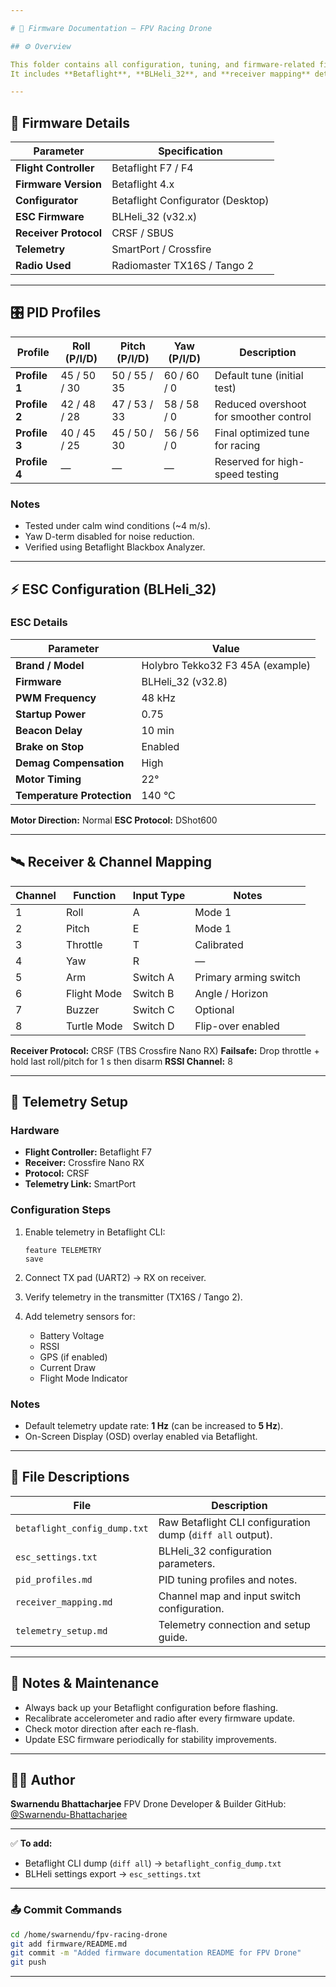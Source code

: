 ```yaml
---

# 🧠 Firmware Documentation – FPV Racing Drone

## ⚙️ Overview

This folder contains all configuration, tuning, and firmware-related files for the **FPV Racing Drone** project.
It includes **Betaflight**, **BLHeli_32**, and **receiver mapping** details, as well as PID tuning logs and telemetry setup information.

---
```


## 🪪 Firmware Details

| Parameter             | Specification                     |
| --------------------- | --------------------------------- |
| **Flight Controller** | Betaflight F7 / F4                |
| **Firmware Version**  | Betaflight 4.x                    |
| **Configurator**      | Betaflight Configurator (Desktop) |
| **ESC Firmware**      | BLHeli_32 (v32.x)                 |
| **Receiver Protocol** | CRSF / SBUS                       |
| **Telemetry**         | SmartPort / Crossfire             |
| **Radio Used**        | Radiomaster TX16S / Tango 2       |

---

## 🎛️ PID Profiles

| Profile       | Roll (P/I/D) | Pitch (P/I/D) | Yaw (P/I/D) | Description                            |
| ------------- | ------------ | ------------- | ----------- | -------------------------------------- |
| **Profile 1** | 45 / 50 / 30 | 50 / 55 / 35  | 60 / 60 / 0 | Default tune (initial test)            |
| **Profile 2** | 42 / 48 / 28 | 47 / 53 / 33  | 58 / 58 / 0 | Reduced overshoot for smoother control |
| **Profile 3** | 40 / 45 / 25 | 45 / 50 / 30  | 56 / 56 / 0 | Final optimized tune for racing        |
| **Profile 4** | —            | —             | —           | Reserved for high-speed testing        |

### Notes

* Tested under calm wind conditions (~4 m/s).
* Yaw D-term disabled for noise reduction.
* Verified using Betaflight Blackbox Analyzer.

---

## ⚡ ESC Configuration (BLHeli_32)

### ESC Details

| Parameter                  | Value                            |
| -------------------------- | -------------------------------- |
| **Brand / Model**          | Holybro Tekko32 F3 45A (example) |
| **Firmware**               | BLHeli_32 (v32.8)                |
| **PWM Frequency**          | 48 kHz                           |
| **Startup Power**          | 0.75                             |
| **Beacon Delay**           | 10 min                           |
| **Brake on Stop**          | Enabled                          |
| **Demag Compensation**     | High                             |
| **Motor Timing**           | 22°                              |
| **Temperature Protection** | 140 °C                           |

**Motor Direction:** Normal
**ESC Protocol:** DShot600

---

## 🛰️ Receiver & Channel Mapping

| Channel | Function    | Input Type | Notes                 |
| ------- | ----------- | ---------- | --------------------- |
| 1       | Roll        | A          | Mode 1                |
| 2       | Pitch       | E          | Mode 1                |
| 3       | Throttle    | T          | Calibrated            |
| 4       | Yaw         | R          | —                     |
| 5       | Arm         | Switch A   | Primary arming switch |
| 6       | Flight Mode | Switch B   | Angle / Horizon       |
| 7       | Buzzer      | Switch C   | Optional              |
| 8       | Turtle Mode | Switch D   | Flip-over enabled     |

**Receiver Protocol:** CRSF (TBS Crossfire Nano RX)
**Failsafe:** Drop throttle + hold last roll/pitch for 1 s then disarm
**RSSI Channel:** 8

---

## 📡 Telemetry Setup

### Hardware

* **Flight Controller:** Betaflight F7
* **Receiver:** Crossfire Nano RX
* **Protocol:** CRSF
* **Telemetry Link:** SmartPort

### Configuration Steps

1. Enable telemetry in Betaflight CLI:

   ```
   feature TELEMETRY
   save
   ```
2. Connect TX pad (UART2) → RX on receiver.
3. Verify telemetry in the transmitter (TX16S / Tango 2).
4. Add telemetry sensors for:

   * Battery Voltage
   * RSSI
   * GPS (if enabled)
   * Current Draw
   * Flight Mode Indicator

### Notes

* Default telemetry update rate: **1 Hz** (can be increased to **5 Hz**).
* On-Screen Display (OSD) overlay enabled via Betaflight.

---

## 🧾 File Descriptions

| File                         | Description                                                |
| ---------------------------- | ---------------------------------------------------------- |
| `betaflight_config_dump.txt` | Raw Betaflight CLI configuration dump (`diff all` output). |
| `esc_settings.txt`           | BLHeli_32 configuration parameters.                        |
| `pid_profiles.md`            | PID tuning profiles and notes.                             |
| `receiver_mapping.md`        | Channel map and input switch configuration.                |
| `telemetry_setup.md`         | Telemetry connection and setup guide.                      |

---

## 🔧 Notes & Maintenance

* Always back up your Betaflight configuration before flashing.
* Recalibrate accelerometer and radio after every firmware update.
* Check motor direction after each re-flash.
* Update ESC firmware periodically for stability improvements.

---

## 🧑‍💻 Author

**Swarnendu Bhattacharjee**
FPV Drone Developer & Builder
GitHub: [@Swarnendu-Bhattacharjee](https://github.com/Swarnendu-Bhattacharjee)

---

✅ **To add:**

* Betaflight CLI dump (`diff all`) → `betaflight_config_dump.txt`
* BLHeli settings export → `esc_settings.txt`

---

### 📤 Commit Commands

```bash
cd /home/swarnendu/fpv-racing-drone
git add firmware/README.md
git commit -m "Added firmware documentation README for FPV Drone"
git push
```

---
